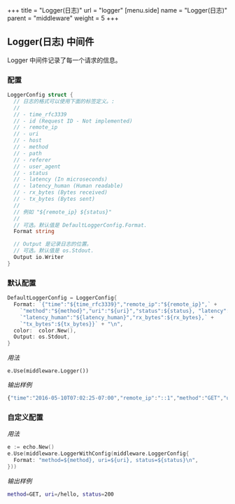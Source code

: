 +++
title = "Logger(日志)"
url = "logger"
[menu.side]
  name = "Logger(日志)"
  parent = "middleware"
  weight = 5
+++

## Logger(日志) 中间件

Logger 中间件记录了每一个请求的信息。

### 配置

```go
LoggerConfig struct {
  // 日志的格式可以使用下面的标签定义。:
  //
  // - time_rfc3339
  // - id (Request ID - Not implemented)
  // - remote_ip
  // - uri
  // - host
  // - method
  // - path
  // - referer
  // - user_agent
  // - status
  // - latency (In microseconds)
  // - latency_human (Human readable)
  // - rx_bytes (Bytes received)
  // - tx_bytes (Bytes sent)
  //
  // 例如 "${remote_ip} ${status}"
  //
  // 可选。默认值是 DefaultLoggerConfig.Format.
  Format string

  // Output 是记录日志的位置。
  // 可选。默认值是 os.Stdout.
  Output io.Writer
}
```

### 默认配置

```go
DefaultLoggerConfig = LoggerConfig{
  Format: `{"time":"${time_rfc3339}","remote_ip":"${remote_ip}",` +
    `"method":"${method}","uri":"${uri}","status":${status}, "latency":${latency},` +
    `"latency_human":"${latency_human}","rx_bytes":${rx_bytes},` +
    `"tx_bytes":${tx_bytes}}` + "\n",
  color:  color.New(),
  Output: os.Stdout,
}
```

*用法*

`e.Use(middleware.Logger())`

*输出样例*

```js
{"time":"2016-05-10T07:02:25-07:00","remote_ip":"::1","method":"GET","uri":"/","status":200, "latency":55653,"latency_human":"55.653µs","rx_bytes":0,"tx_bytes":13}
```

### 自定义配置

*用法*

```go
e := echo.New()
e.Use(middleware.LoggerWithConfig(middleware.LoggerConfig{
  Format: "method=${method}, uri=${uri}, status=${status}\n",
}))
```

*输出样例*

```sh
method=GET, uri=/hello, status=200
```
